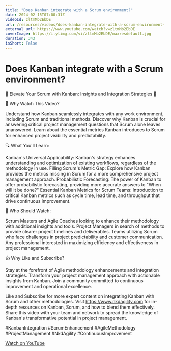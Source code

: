 ```yaml
---
title: "Does Kanban integrate with a Scrum environment?"
date: 2024-02-15T07:00:31Z
videoId: zltmMb2EbDE
url: /resources/videos/does-kanban-integrate-with-a-scrum-environment-
external_url: https://www.youtube.com/watch?v=zltmMb2EbDE
coverImage: https://i.ytimg.com/vi/zltmMb2EbDE/maxresdefault.jpg
duration: 343
isShort: False
---
```


# Does Kanban integrate with a Scrum environment?

🚀 Elevate Your Scrum with Kanban: Insights and Integration Strategies 🚀

🎯 Why Watch This Video?

Understand how Kanban seamlessly integrates with any work environment, including Scrum and traditional methods.
Discover why Kanban is crucial for answering critical project management questions that Scrum alone leaves unanswered.
Learn about the essential metrics Kanban introduces to Scrum for enhanced project visibility and predictability.

🔍 What You'll Learn:

Kanban's Universal Applicability: Kanban's strategy enhances understanding and optimization of existing workflows, regardless of the methodology in use.
Filling Scrum's Metric Gap: Explore how Kanban provides the metrics missing in Scrum for a more comprehensive project management approach.
Probabilistic Forecasting: The power of Kanban to offer probabilistic forecasting, providing more accurate answers to "When will it be done?"
Essential Kanban Metrics for Scrum Teams: Introduction to critical Kanban metrics such as cycle time, lead time, and throughput that drive continuous improvement.

👥 Who Should Watch:

Scrum Masters and Agile Coaches looking to enhance their methodology with additional insights and tools.
Project Managers in search of methods to provide clearer project timelines and deliverables.
Teams utilizing Scrum who face challenges in project predictability and customer communication.
Any professional interested in maximizing efficiency and effectiveness in project management.

👍 Why Like and Subscribe?

Stay at the forefront of Agile methodology enhancements and integration strategies.
Transform your project management approach with actionable insights from Kanban.
Join a community committed to continuous improvement and operational excellence.


Like and Subscribe for more expert content on integrating Kanban with Scrum and other methodologies.
Visit https://www.nkdagility.com for in-depth resources on Kanban, Scrum, and how to blend them effectively.
Share this video with your team and network to spread the knowledge of Kanban's transformative potential in project management.

#KanbanIntegration #ScrumEnhancement #AgileMethodology #ProjectManagement #NkdAgility #ContinuousImprovement

[Watch on YouTube](https://www.youtube.com/watch?v=zltmMb2EbDE)
